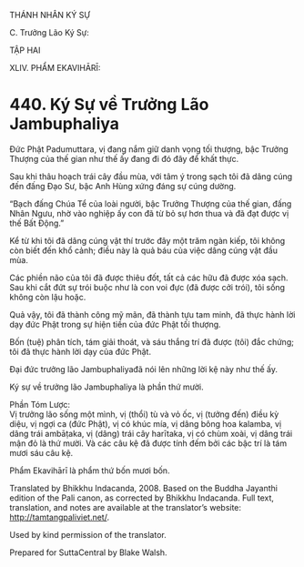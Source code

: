THÁNH NHÂN KÝ SỰ

C. Trưởng Lão Ký Sự:

TẬP HAI

XLIV. PHẨM EKAVIHĀRĪ:

# 440\. Ký Sự về Trưởng Lão Jambuphaliya

Đức Phật Padumuttara, vị đang nắm giữ danh vọng tối thượng, bậc Trưởng Thượng của thế gian như thế ấy đang đi đó đây để khất thực.

Sau khi thâu hoạch trái cây đầu mùa, với tâm ý trong sạch tôi đã dâng cúng đến đấng Đạo Sư, bậc Anh Hùng xứng đáng sự cúng dường.

“Bạch đấng Chúa Tể của loài người, bậc Trưởng Thượng của thế gian, đấng Nhân Ngưu, nhờ vào nghiệp ấy con đã từ bỏ sự hơn thua và đã đạt được vị thế Bất Động.”

Kể từ khi tôi đã dâng cúng vật thí trước đây một trăm ngàn kiếp, tôi không còn biết đến khổ cảnh; điều này là quả báu của việc dâng cúng vật đầu mùa.

Các phiền não của tôi đã được thiêu đốt, tất cả các hữu đã được xóa sạch. Sau khi cắt đứt sự trói buộc như là con voi đực (đã được cởi trói), tôi sống không còn lậu hoặc.

Quả vậy, tôi đã thành công mỹ mãn, đã thành tựu tam minh, đã thực hành lời dạy đức Phật trong sự hiện tiền của đức Phật tối thượng.

Bốn (tuệ) phân tích, tám giải thoát, và sáu thắng trí đã được (tôi) đắc chứng; tôi đã thực hành lời dạy của đức Phật.

Đại đức trưởng lão Jambuphaliyađã nói lên những lời kệ này như thế ấy.

Ký sự về trưởng lão Jambuphaliya là phần thứ mười.

Phần Tóm Lược:  
Vị trưởng lão sống một mình, vị (thổi) tù và vỏ ốc, vị (tưởng đến) điều kỳ diệu, vị ngợi ca (đức Phật), vị có khúc mía, vị dâng bông hoa kalamba, vị dâng trái ambāṭaka, vị (dâng) trái cây harītaka, vị có chùm xoài, vị dâng trái mận đỏ là thứ mười. Và các câu kệ đã được tính đếm bởi các bậc trí là tám mươi sáu câu kệ.

Phẩm Ekavihārī là phẩm thứ bốn mươi bốn.

Translated by Bhikkhu Indacanda, 2008. Based on the Buddha Jayanthi edition of the Pali canon, as corrected by Bhikkhu Indacanda. Full text, translation, and notes are available at the translator’s website: http://tamtangpaliviet.net/.

Used by kind permission of the translator.

Prepared for SuttaCentral by Blake Walsh.